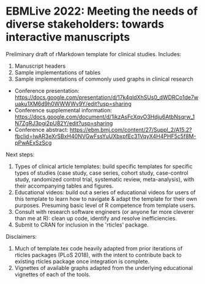 # EBMLive 2022: Meeting the needs of diverse stakeholders: towards interactive manuscripts

Preliminary draft of rMarkdown template for clinical studies. Includes:
1. Manuscript headers
2. Sample implementations of tables
3. Sample implementations of commonly used graphs in clinical research

* Conference presentation: https://docs.google.com/presentation/d/17k4qldXhSUs0_dWDRCo1de7wuaku1XM6d9h0WWWWv9Y/edit?usp=sharing 
* Conference supplemental information: https://docs.google.com/document/d/1ikzAsFcXqvO3Hdju6AtbNsqrw_1N7ZgRJ3pgi2pU82Y/edit?usp=sharing 
* Conference abstract: https://ebm.bmj.com/content/27/Suppl_2/A15.2?fbclid=IwAR3eXrSBxH40NVGwFssYuUXbxpfEc31VqyX4H4PHF5c5f8M-pPwAExSzScg 

Next steps:
1. Types of clinical article templates: build specific templates for specific types of studies (case study, case series, cohort study, case-control study, randomized control trial, systematic review, meta-analysis), with their accompanying tables and figures.
2. Educational videos: build out a series of educational videos for users of this template to learn how to navigate & adapt the template for their own purposes. Presuming basic level of R competence from template users.
3. Consult with research software engineers (or anyone far more cleverer than me at R): clean up code, identify and resolve inefficiencies.
4. Submit to CRAN for inclusion in the 'rticles' package.

Disclaimers:
1. Much of template.tex code heavily adapted from prior iterations of rticles packages (PLoS 2018), with the intent to contribute back to existing rticles package once integration is complete.
2. Vignettes of available graphs adapted from the underlying educational vignettes of each of the tools.
